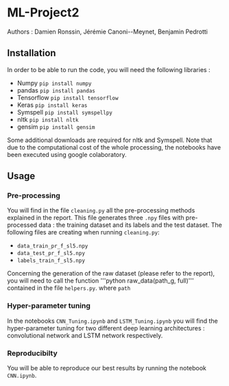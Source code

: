 # ML-Project2

Authors : Damien Ronssin, Jérémie Canoni--Meynet, Benjamin Pedrotti

## Installation

In order to be able to run the code, you will need the following libraries :
* Numpy `pip install numpy`
* pandas `pip install pandas`
* Tensorflow `pip install tensorflow`
* Keras `pip install keras`
* Symspell `pip install symspellpy`
* nltk `pip install nltk`
* gensim `pip install gensim`

Some additional downloads are required for nltk and Symspell. Note that due to the computational cost of the whole processing, the notebooks have been executed using google colaboratory.

## Usage

### Pre-processing

You will find in the file `cleaning.py` all the pre-processing methods explained in the report. This file generates three `.npy` files  with pre-processed data : the training dataset and its labels and the test dataset.
The following files are creating when running `cleaning.py`: 
* `data_train_pr_f_sl5.npy`
* `data_test_pr_f_sl5.npy`
* `labels_train_f_sl5.npy`

Concerning the generation of the raw dataset (please refer to the report), you will need to call the function '''python raw_data(path_g, full)''' contained in the file `helpers.py`. where `path`

### Hyper-parameter tuning

In the notebooks `CNN_Tuning.ipynb` and `LSTM_Tuning.ipynb` you will find the hyper-parameter tuning for two different deep learning architectures : convolutional network and LSTM network respectively.




### Reproducibilty 

You will be able to reproduce our best results by running the notebook `CNN.ipynb`. 

